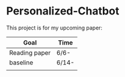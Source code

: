 # Personalized-Chatbot

This project is for my upcoming paper:

| Goal          | Time  |
| ------------- | ----- |
| Reading paper | 6/6-  |
| baseline      | 6/14- |
|               |       |

